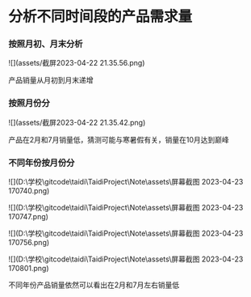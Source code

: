 # 分析不同时间段的产品需求量

### 按照月初、月末分析

![](assets/截屏2023-04-22 21.35.56.png)

产品销量从月初到月末递增

### 按照月份分

![](assets/截屏2023-04-22 21.35.42.png)

产品在2月和7月销量低，猜测可能与寒暑假有关，销量在10月达到巅峰

### 不同年份按月份分

![](D:\学校\gitcode\taidi\TaidiProject\Note\assets\屏幕截图 2023-04-23 170740.png)

![](D:\学校\gitcode\taidi\TaidiProject\Note\assets\屏幕截图 2023-04-23 170747.png)

![](D:\学校\gitcode\taidi\TaidiProject\Note\assets\屏幕截图 2023-04-23 170756.png)

![](D:\学校\gitcode\taidi\TaidiProject\Note\assets\屏幕截图 2023-04-23 170801.png)

不同年份产品销量依然可以看出在2月和7月左右销量低
